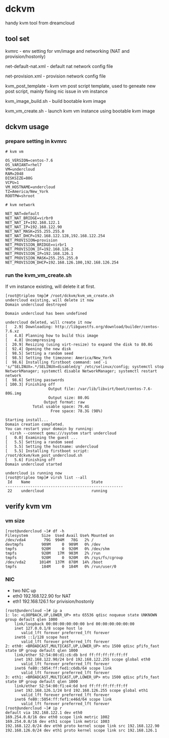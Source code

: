 # dckvm
handy kvm tool from dreamcloud

## tool set
kvmrc - env setting for vm/image and networking (NAT and provision/hostonly)

net-default-nat.xml - default nat network config file

net-provision.xml - provision network config file

kvm_post_template - kvm vm post script template, used to geneate new post script, mainly fixing nic issue in vm instance

kvm_image_build.sh - build bootable kvm image

kvm_vm_create.sh - launch kvm vm instance using bootable kvm image

## dckvm usage 

### prepare setting in kvmrc

```
# kvm vm

OS_VERSION=centos-7.6
OS_VARIANT=rhel7
VM=undercloud
RAM=2048
DISKSIZE=80G
VCPU=1
VM_HOSTNAME=undercloud
TZ=America/New_York
ROOTPW=shroot

# kvm network

NET_NAT=default
NET_NAT_BRIDGE=virbr0
NET_NAT_IF=192.168.122.1
NET_NAT_IP=192.168.122.90
NET_NAT_MASK=255.255.255.0
NET_NAT_DHCP=192.168.122.128,192.168.122.254
NET_PROVISION=provision
NET_PROVISION_BRIDGE=virbr1
NET_PROVISION_IF=192.168.126.2
NET_PROVISION_IP=192.168.126.1
NET_PROVISION_MASK=255.255.255.0
NET_PROVISION_DHCP=192.168.126.100,192.168.126.254
```

### run the kvm_vm_create.sh 

If vm instance existing, will delete it at first.

```
[root@tripleo tmp]# /root/dckvm/kvm_vm_create.sh
undercloud existing, will delete it now
Domain undercloud destroyed

Domain undercloud has been undefined

undercloud deleted, will create it now
[   2.9] Downloading: http://libguestfs.org/download/builder/centos-7.6.xz
[   4.8] Planning how to build this image
[   4.8] Uncompressing
[  20.9] Resizing (using virt-resize) to expand the disk to 80.0G
[  92.4] Opening the new disk
[  98.5] Setting a random seed
[  98.5] Setting the timezone: America/New_York
[  98.6] Installing firstboot command: sed -i 's/^SELINUX=.*/SELINUX=disabled/g' /etc/selinux/config; systemctl stop NetworkManager; systemctl disable NetworkManager; systemctl restart network
[  98.6] Setting passwords
[ 100.3] Finishing off
                   Output file: /var/lib/libvirt/boot/centos-7.6-80G.img
                   Output size: 80.0G
                 Output format: raw
            Total usable space: 79.4G
                    Free space: 78.3G (98%)

Starting install...
Domain creation completed.
You can restart your domain by running:
  virsh --connect qemu:///system start undercloud
[   0.0] Examining the guest ...
[   5.5] Setting a random seed
[   5.5] Setting the hostname: undercloud
[   5.5] Installing firstboot script: /root/dckvm/kvm_post_undercloud.sh
[   5.6] Finishing off
Domain undercloud started

undercloud is running now
[root@tripleo tmp]# virsh list --all
 Id    Name                           State
----------------------------------------------------
 22    undercloud                     running
```

## verify kvm vm 
### vm size 
```
[root@undercloud ~]# df -h
Filesystem      Size  Used Avail Use% Mounted on
/dev/vda4        79G  994M   78G   2% /
devtmpfs        909M     0  909M   0% /dev
tmpfs           920M     0  920M   0% /dev/shm
tmpfs           920M   17M  903M   2% /run
tmpfs           920M     0  920M   0% /sys/fs/cgroup
/dev/vda2      1014M  137M  878M  14% /boot
tmpfs           184M     0  184M   0% /run/user/0
```
### NIC 
- two NIC up
- eth0 192.168.122.90 for NAT 
- eth1 192.168.126.1 for privision/hostonly 
```
[root@undercloud ~]# ip a
1: lo: <LOOPBACK,UP,LOWER_UP> mtu 65536 qdisc noqueue state UNKNOWN group default qlen 1000
    link/loopback 00:00:00:00:00:00 brd 00:00:00:00:00:00
    inet 127.0.0.1/8 scope host lo
       valid_lft forever preferred_lft forever
    inet6 ::1/128 scope host
       valid_lft forever preferred_lft forever
2: eth0: <BROADCAST,MULTICAST,UP,LOWER_UP> mtu 1500 qdisc pfifo_fast state UP group default qlen 1000
    link/ether 52:54:00:d1:c6:db brd ff:ff:ff:ff:ff:ff
    inet 192.168.122.90/24 brd 192.168.122.255 scope global eth0
       valid_lft forever preferred_lft forever
    inet6 fe80::5054:ff:fed1:c6db/64 scope link
       valid_lft forever preferred_lft forever
3: eth1: <BROADCAST,MULTICAST,UP,LOWER_UP> mtu 1500 qdisc pfifo_fast state UP group default qlen 1000
    link/ether 52:54:00:f1:e4:6d brd ff:ff:ff:ff:ff:ff
    inet 192.168.126.1/24 brd 192.168.126.255 scope global eth1
       valid_lft forever preferred_lft forever
    inet6 fe80::5054:ff:fef1:e46d/64 scope link
       valid_lft forever preferred_lft forever
[root@undercloud ~]# ip r
default via 192.168.122.1 dev eth0
169.254.0.0/16 dev eth0 scope link metric 1002
169.254.0.0/16 dev eth1 scope link metric 1003
192.168.122.0/24 dev eth0 proto kernel scope link src 192.168.122.90
192.168.126.0/24 dev eth1 proto kernel scope link src 192.168.126.1
```


